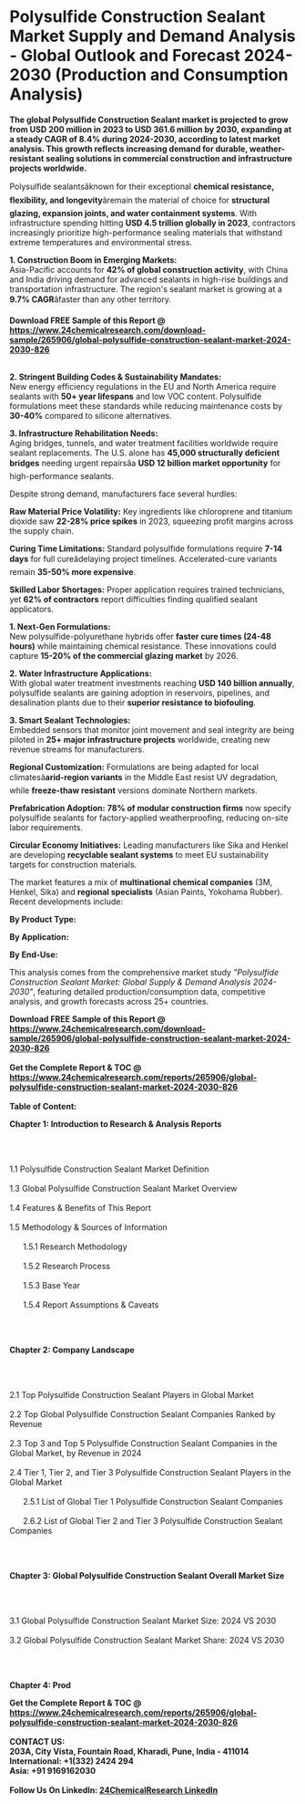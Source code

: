 <h1>Polysulfide Construction Sealant Market Supply and Demand Analysis - Global Outlook and Forecast 2024-2030 (Production and Consumption Analysis)</h1><p><strong>The global Polysulfide Construction Sealant market is projected to grow from <strong>USD 200 million in 2023 to USD 361.6 million by 2030</strong>, expanding at a steady <strong>CAGR of 8.4%</strong> during 2024-2030, according to latest market analysis. This growth reflects increasing demand for <strong>durable, weather-resistant sealing solutions</strong> in commercial construction and infrastructure projects worldwide.</strong></p><p>Polysulfide sealantsâknown for their exceptional <strong>chemical resistance, flexibility, and longevity</strong>âremain the material of choice for <strong>structural glazing, expansion joints, and water containment systems</strong>. With infrastructure spending hitting <strong>USD 4.5 trillion globally in 2023</strong>, contractors increasingly prioritize high-performance sealing materials that withstand extreme temperatures and environmental stress.</p><p><strong>1. Construction Boom in Emerging Markets:</strong><br>
Asia-Pacific accounts for <strong>42% of global construction activity</strong>, with China and India driving demand for advanced sealants in high-rise buildings and transportation infrastructure. The region's sealant market is growing at a <strong>9.7% CAGR</strong>âfaster than any other territory.</p><div><b>Download FREE Sample of this Report @ 
            <a href="https://www.24chemicalresearch.com/download-sample/265906/global-polysulfide-construction-sealant-market-2024-2030-826">
            https://www.24chemicalresearch.com/download-sample/265906/global-polysulfide-construction-sealant-market-2024-2030-826</a></b></div><br><p><strong>2. Stringent Building Codes &amp; Sustainability Mandates:</strong><br>
New energy efficiency regulations in the EU and North America require sealants with <strong>50+ year lifespans</strong> and low VOC content. Polysulfide formulations meet these standards while reducing maintenance costs by <strong>30-40%</strong> compared to silicone alternatives.</p><p><strong>3. Infrastructure Rehabilitation Needs:</strong><br>
Aging bridges, tunnels, and water treatment facilities worldwide require sealant replacements. The U.S. alone has <strong>45,000 structurally deficient bridges</strong> needing urgent repairsâa <strong>USD 12 billion market opportunity</strong> for high-performance sealants.</p><p>Despite strong demand, manufacturers face several hurdles:</p><p><strong>Raw Material Price Volatility:</strong> Key ingredients like chloroprene and titanium dioxide saw <strong>22-28% price spikes</strong> in 2023, squeezing profit margins across the supply chain.</p><p><strong>Curing Time Limitations:</strong> Standard polysulfide formulations require <strong>7-14 days</strong> for full cureâdelaying project timelines. Accelerated-cure variants remain <strong>35-50% more expensive</strong>.</p><p><strong>Skilled Labor Shortages:</strong> Proper application requires trained technicians, yet <strong>62% of contractors</strong> report difficulties finding qualified sealant applicators.</p><p><strong>1. Next-Gen Formulations:</strong><br>
New polysulfide-polyurethane hybrids offer <strong>faster cure times (24-48 hours)</strong> while maintaining chemical resistance. These innovations could capture <strong>15-20% of the commercial glazing market</strong> by 2026.</p><p><strong>2. Water Infrastructure Applications:</strong><br>
With global water treatment investments reaching <strong>USD 140 billion annually</strong>, polysulfide sealants are gaining adoption in reservoirs, pipelines, and desalination plants due to their <strong>superior resistance to biofouling</strong>.</p><p><strong>3. Smart Sealant Technologies:</strong><br>
Embedded sensors that monitor joint movement and seal integrity are being piloted in <strong>25+ major infrastructure projects</strong> worldwide, creating new revenue streams for manufacturers.</p><p><strong>Regional Customization:</strong> Formulations are being adapted for local climatesâ<strong>arid-region variants</strong> in the Middle East resist UV degradation, while <strong>freeze-thaw resistant</strong> versions dominate Northern markets.</p><p><strong>Prefabrication Adoption:</strong> <strong>78% of modular construction firms</strong> now specify polysulfide sealants for factory-applied weatherproofing, reducing on-site labor requirements.</p><p><strong>Circular Economy Initiatives:</strong> Leading manufacturers like Sika and Henkel are developing <strong>recyclable sealant systems</strong> to meet EU sustainability targets for construction materials.</p><p>The market features a mix of <strong>multinational chemical companies</strong> (3M, Henkel, Sika) and <strong>regional specialists</strong> (Asian Paints, Yokohama Rubber). Recent developments include:</p><p><strong>By Product Type:</strong></p><p><strong>By Application:</strong></p><p><strong>By End-Use:</strong></p><p>This analysis comes from the comprehensive market study <em>"Polysulfide Construction Sealant Market: Global Supply &amp; Demand Analysis 2024-2030"</em>, featuring detailed production/consumption data, competitive analysis, and growth forecasts across 25+ countries.</p><div><b>Download FREE Sample of this Report @ 
            <a href="https://www.24chemicalresearch.com/download-sample/265906/global-polysulfide-construction-sealant-market-2024-2030-826">
            https://www.24chemicalresearch.com/download-sample/265906/global-polysulfide-construction-sealant-market-2024-2030-826</a></b></div><br><div><b>Get the Complete Report & TOC @ 
            <a href="https://www.24chemicalresearch.com/reports/265906/global-polysulfide-construction-sealant-market-2024-2030-826">
            https://www.24chemicalresearch.com/reports/265906/global-polysulfide-construction-sealant-market-2024-2030-826</a></b></div><br>
            <b>Table of Content:</b><p><p><strong>Chapter 1: Introduction to Research &amp; Analysis Reports</strong></p><br />
<br />
<p>1.1 Polysulfide Construction Sealant  Market Definition<br /><br />
1.3 Global Polysulfide Construction Sealant  Market Overview<br /><br />
1.4 Features &amp; Benefits of This Report<br /><br />
1.5 Methodology &amp; Sources of Information<br /><br />
&nbsp;&nbsp;&nbsp;&nbsp;&nbsp; 1.5.1 Research Methodology<br /><br />
&nbsp;&nbsp;&nbsp;&nbsp;&nbsp; 1.5.2 Research Process<br /><br />
&nbsp;&nbsp;&nbsp;&nbsp;&nbsp; 1.5.3 Base Year<br /><br />
&nbsp;&nbsp;&nbsp;&nbsp;&nbsp; 1.5.4 Report Assumptions &amp; Caveats</p><br />
<br />
<p><strong>Chapter 2: Company Landscape</strong></p><br />
<br />
<p>2.1 Top Polysulfide Construction Sealant  Players in Global Market<br /><br />
2.2 Top Global Polysulfide Construction Sealant  Companies Ranked by Revenue<br /><br />
2.3 Top 3 and Top 5 Polysulfide Construction Sealant  Companies in the Global Market, by Revenue in 2024<br /><br />
2.4 Tier 1, Tier 2, and Tier 3 Polysulfide Construction Sealant  Players in the Global Market<br /><br />
&nbsp;&nbsp;&nbsp;&nbsp;&nbsp; 2.5.1 List of Global Tier 1 Polysulfide Construction Sealant  Companies<br /><br />
&nbsp;&nbsp;&nbsp;&nbsp;&nbsp; 2.6.2 List of Global Tier 2 and Tier 3 Polysulfide Construction Sealant  Companies</p><br />
<br />
<p><strong>Chapter 3: Global Polysulfide Construction Sealant  Overall Market Size</strong></p><br />
<br />
<p>3.1 Global Polysulfide Construction Sealant  Market Size: 2024 VS 2030<br /><br />
3.2 Global Polysulfide Construction Sealant  Market Share: 2024 VS 2030</p><br />
<br />
<p><strong>Chapter 4: Prod</p><div><b>Get the Complete Report & TOC @ 
            <a href="https://www.24chemicalresearch.com/reports/265906/global-polysulfide-construction-sealant-market-2024-2030-826">
            https://www.24chemicalresearch.com/reports/265906/global-polysulfide-construction-sealant-market-2024-2030-826</a></b></div><br><b>CONTACT US:</b><br>
            203A, City Vista, Fountain Road, Kharadi, Pune, India - 411014<br>
            International: +1(332) 2424 294<br>
            Asia: +91 9169162030 <br><br>
            Follow Us On LinkedIn: <a href="https://www.linkedin.com/company/24chemicalresearch/">24ChemicalResearch LinkedIn</a>
